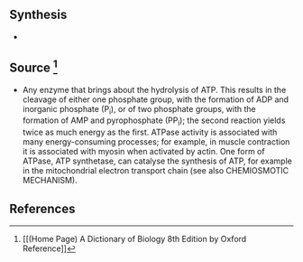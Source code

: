 ## Synthesis
- 
## Source [^1]
- Any enzyme that brings about the hydrolysis of ATP. This results in the cleavage of either one phosphate group, with the formation of ADP and inorganic phosphate $\left(\mathrm{P}_{\mathrm{i}}\right)$, or of two phosphate groups, with the formation of AMP and pyrophosphate $\left(\mathrm{PP}_{\mathrm{i}}\right)$; the second reaction yields twice as much energy as the first. ATPase activity is associated with many energy-consuming processes; for example, in muscle contraction it is associated with myosin when activated by actin. One form of ATPase, ATP synthetase, can catalyse the synthesis of ATP, for example in the mitochondrial electron transport chain (see also CHEMIOSMOTIC MECHANISM).
## References

[^1]: [[(Home Page) A Dictionary of Biology 8th Edition by Oxford Reference]]